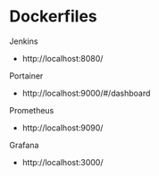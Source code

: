 # Dockerfiles

Jenkins
- http://localhost:8080/

Portainer
- http://localhost:9000/#/dashboard

Prometheus
- http://localhost:9090/

Grafana
- http://localhost:3000/


